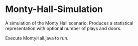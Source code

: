 # Monty-Hall-Simulation
A simulation of the Monty Hall scenario. Produces a statistical representation with optional number of plays and doors. 


Execute MontyHall.java to run. 
